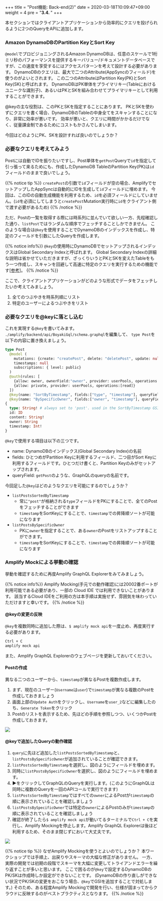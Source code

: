 +++
title = "Post機能: Back-end(2)"
date = 2020-03-18T10:09:47+09:00
weight = 4
pre = "<b>3.4. </b>"
+++

本セクションではクライアントアプリケーションから効率的にクエリを投げられるように2つのQueryをAPIに追加します。

### Amazon DynamoDBのPartition KeyとSort Key
`@model`でプロビジョニングされるAmazon DynamoDBは、任意のスケールで1桁ミリ秒のパフォーマンスを提供するキーバリュー/ドキュメントデータベースですが、この速度を享受するにはアクセスパターンを考えて設計する必要があります。
DynamoDBのクエリは、最大で二つのAttribute(AppSyncのフィールド)を使うのがよいとされます。
この二つのAttributeはPartition Key(PK)とSort Key(SK)と呼ばれます。
DynamoDBはPK単体をプライマリキー(Tableにおけるユニークな識別子)、あるいはPKとSKを組み合わせてプライマリキーとして利用することができます。

@keyの主な役割は、このPKとSKを指定することにあります。
PKとSKを使わずにクエリを書く場合、DynamoDBのTableの中身全てをスキャンすることになり、非常に効率が悪いです。
効率が悪いと、クエリに時間がかかるだけでなく、従量課金制であるためにコストもかさんでしまいます。

今回はどのようにPK、SKを設計すれば良いのでしょうか？

### 必要なクエリを考えてみよう
Postには自動でIDを振りたいですし、Post単体を`getPost`Queryで`id`を指定して引っ張って来るためにも、作成したDynamoDB TableのPartition Key(PK)は`id`フィールドのままで良いでしょう。

{{% notice tip %}}
`createPost`の引数で`id`フィールドが空の場合、AmplifyでセットアップしたAppSyncは自動的にIDを生成して`id`フィールドに埋めます。
今回は、このIDの自動生成機能を利用するため、`id`を必須フィールドにしていません。(`id`を必須にしてしまうと`createPost`Mutation実行時に`id`をクライアント側で渡す必要があるため)
{{% /notice %}}

ただ、Postの一覧を取得する際には時系列に並んでいて欲しい一方、先程確認した通り、`listPost`ではランダムな順序でフェッチすることしかできません。
このような場合は`@key`を使用することでDynamoDBのインデックスを作成し、特定のフィールドを引数にしたQueryを作成します。

{{% notice info%}}
`@key`の使用時にDynamoDBでセットアップされるインデックスはGlobal Secondary Indexと呼ばれます。
Global Secondary Indexの詳細な説明は省かせていただきますが、ざっくりいうとPKとSKを変えたTableをもう一つ作成し、スキャンを回避して高速に特定のクエリを実行するための機能です[[参考](https://docs.aws.amazon.com/ja_jp/amazondynamodb/latest/developerguide/GSI.html)]。
{{% /notice %}}

ここで、クライアントアプリケーションがどのような形式でデータをフェッチしたいか考えてみましょう。

1. 全てのつぶやきを時系列順にリスト
1. 特定のユーザーによるつぶやきをリスト

### 必要なクエリを@keyに落とし込む

これを実現する`@key`を書いてみます。
`./amplify/backend/api/BoyakiGql/schema.graphql`を編集して、
`type Post`を以下の内容に置き換えましょう。

```graphql
type Post
  @model (
    mutations: {create: "createPost", delete: "deletePost", update: null}
    timestamps: null
    subscriptions: { level: public}
  )
  @auth(rules: [
    {allow: owner, ownerField:"owner", provider: userPools, operations:[read, create, delete]}
    {allow: private, provider: userPools, operations:[read]}
  ])
  @key(name: "SortByTimestamp", fields:["type", "timestamp"], queryField: "listPostsSortedByTimestamp")
  @key(name: "BySpecificOwner", fields:["owner", "timestamp"], queryField: "listPostsBySpecificOwner")
{
  type: String! # always set to 'post'. used in the SortByTimestamp GSI
  id: ID
  content: String!
  owner: String
  timestamp: Int!
}
```

`@key`で使用する項目は以下の三つです。

- name: DynamoDBのインデックス(Global Secondary Index)の名前
- fields: ひとつめがPartition Keyに利用するフィールド、二つ目がSort Keyに利用するフィールドです。ひとつだけ書くと、Partition Keyのみがセットアップされます。
- queryField: `getPost`のような、GraphQLのqueryの名前です。

今回足した`@key`はどのようなクエリを可能にするのでしょうか？

- `listPostsSortedByTimestamp`
  - 常に`"post"`が格納される`type`フィールドをPKにすることで、全てのPostをフェッチすることができます
  - `timestamp`をSortKeyにすることで、`timestamp`での昇降順ソートが可能になります
- `listPostsBySpecificOwner`
  - PKに`owner`を指定することで、ある`owner`のPostをリストアップすることができます。
  - `timestamp`をSortKeyにすることで、`timestamp`での昇降順ソートが可能になります

### Amplify Mockによる挙動の確認
挙動を確認するために再度Amplify GraphQL Explorerをみてみましょう。

{{% notice info%}}
Amplify Mocking(手元での動作確認)には20002番ポートが利用可能である必要があり、一部の Cloud IDE では利用できないことがあります。
該当するCloud IDEをご利用の方は本手順は実施せず、雰囲気を味わっていただけますと幸いです。
{{% /notice %}}

#### @keyの変更の反映
`@key`を複数同時に追加した際は、`$ amplify mock api`を一度止め、再度実行する必要があります。

```bash
Ctrl + C
amplify mock api
```

また、Amplify GraphQL Explorerのウェブページを更新しておいてください。

#### Postの作成
異なる二つのユーザーから、`timestamp`が異なるPostを複数作成します。

1. まず、現在のユーザー(`Username`は`user`)で`timestamp`が異なる複数のPostを作成しておきましょう
1. 画面上部の`Update Auth`をクリックし、`Username`を`user_2`などに編集したのち、`Generate Token`をクリック
1. Postのリストを表示するため、先ほどの手順を参照しつつ、いくつかPostを作成しておきます。

![](/images/30_mock/graphql_change_auth.png)

#### @keyで追加したQueryの動作確認

1. `query`に先ほど追加した`listPostsSortedByTimestamp`と、`listPostsBySpecificOwner`が追加されていることが確認できます。
1. `listPostsSortedByTimestamp`を選択し、図のようにフィールドを埋めます。
1. 同時に`listPostsBySpecificOwner`を選択し、図のようにフィールドを埋めます。
1. **▶︎**をクリックしてGraphQLのQueryを実行します。(このようにGraphQLは同時に複数のQueryを一回のAPIコールで実行できます)
1. `listPostsSortedByTimestamp`ではすべての`owner`によるPostが`timestamp`の順に表示されていることを確認しましょう
1. `listPostsBySpecificOwner`では特定の`owner`によるPostのみが`timestamp`の順に表示されていることを確認しましょう
1. 確認が終了したら`$ amplify mock api`が動いてるターミナルで`Ctrl + C`を実行し、Amplify Mockingを停止します。Amplify GraphQL Explorerは後ほど利用するため、そのまま閉じずにおいて大丈夫です。

![](/images/30_mock/key.png)

{{% notice tip %}}
なぜAmplify Mockingを使うとよいのでしょうか？
本ワークショップでは手順上、出戻りやスキーマの大幅な修正がありません。
一方、実際の開発では初期の段階でスキーマを大幅に変更してトライアンドエラーを繰り返すことが多いと思います。
ここで困るのが`@key`で設定するDynamoDBのPK/SKは作成時しか設定ができないことです。
(DynamoDBの作り直しができない状況でPK/SKの変更をおこなう場合、`@key`でGSIを追加することで対処します。)
そのため、ある程度Amplify Mockingで開発を行い、仕様が固まってからクラウドに反映するのがベストプラクティスとなります。
{{% /notice %}}